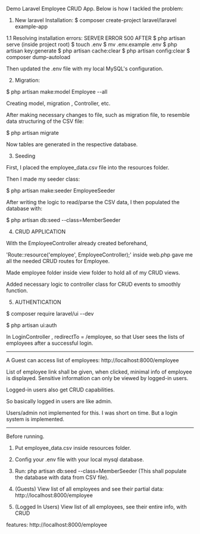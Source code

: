 Demo Laravel Employee CRUD App.
Below is how I tackled the problem:

1. New laravel Installation: 
$ composer create-project laravel/laravel example-app

1.1 Resolving installation errors:
SERVER ERROR 500 AFTER $ php artisan serve
(inside project root)
$ touch .env
$ mv .env.example .env
$ php artisan key:generate
$ php artisan cache:clear
$ php artisan config:clear
$ composer dump-autoload

Then updated the .env file with my local MySQL's configuration.

2. Migration:

$ php artisan make:model Employee --all  

Creating model, migration , Controller, etc.

After making necessary changes to file, such as migration file, to resemble data
structuring of the CSV file:

$ php artisan migrate 

Now tables are generated in the respective database.

3. Seeding

First, I placed the employee_data.csv file into the resources folder.

Then I made my seeder class:

$ php artisan make:seeder EmployeeSeeder

After writing the logic to read/parse the CSV data, I then populated the database with:

$ php artisan db:seed --class=MemberSeeder

4. CRUD APPLICATION

With the EmployeeController already created beforehand, 

'Route::resource('employee', EmployeeController);' inside web.php gave me all the
needed CRUD routes for Employee.

Made employee folder inside view folder to hold all of my CRUD views.

Added necessary logic to controller class for CRUD events to smoothly function.

5. AUTHENTICATION 

$ composer require laravel/ui --dev

$ php artisan ui:auth

In LoginController , redirectTo = /employee, so that User sees the lists of 
employees after a successful login.

******************************************************************
A Guest can access list of employees:
http://localhost:8000/employee

List of employee link shall be given, when clicked, minimal info of employee is displayed.
Sensitive information can only be viewed by logged-in users.

Logged-in users also get CRUD capabilities. 

So basically logged in users are like admin. 

Users/admin not implemented for this. I was short on time. 
But a login system is implemented.

*******************************************************************

Before running.
1. Put employee_data.csv inside resources folder.
2. Config your .env file with your local mysql database.
3. Run: php artisan db:seed --class=MemberSeeder
(This shall populate the database with data from CSV file). 

4. (Guests) View list of all employees and see their partial data:
http://localhost:8000/employee

5. (Logged In Users) View list of all employees, see their entire info, with CRUD  

features:
http://localhost:8000/employee







